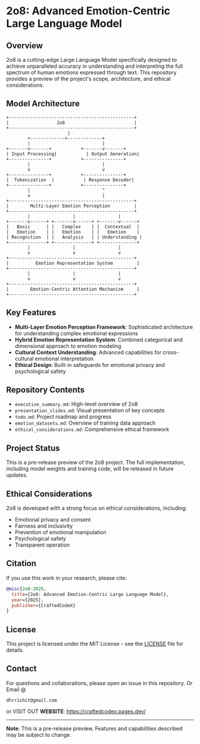 # 2o8: Advanced Emotion-Centric Large Language Model

## Overview

2o8 is a cutting-edge Large Language Model specifically designed to achieve unparalleled accuracy in understanding and interpreting the full spectrum of human emotions expressed through text. This repository provides a preview of the project's scope, architecture, and ethical considerations.

## Model Architecture

```
+-----------------------------------------------+
|                  2o8                          |
+-----------------------------------------------+
                       |
        +-------------+-------------+
        |                           |
+-------v-------+           +-------v-------+
| Input Processing|           | Output Generation|
+---------------+           +---------------+
        |                           |
        v                           v
+---------------+           +---------------+
|  Tokenization  |           | Response Decoder|
+---------------+           +---------------+
        |                           ^
        v                           |
+-----------------------------------------------+
|        Multi-Layer Emotion Perception         |
+-----------------------------------------------+
        |                |                |
+-------v------+ +-------v------+ +-------v------+
|   Basic      | |   Complex    | |  Contextual  |
|   Emotion    | |   Emotion    | |   Emotion    |
| Recognition  | |   Analysis   | | Understanding |
+--------------+ +--------------+ +--------------+
        |                |                |
        v                v                v
+-----------------------------------------------+
|          Emotion Representation System         |
+-----------------------------------------------+
        |                |                |
        v                v                v
+-----------------------------------------------+
|        Emotion-Centric Attention Mechanism     |
+-----------------------------------------------+
```

## Key Features

- **Multi-Layer Emotion Perception Framework**: Sophisticated architecture for understanding complex emotional expressions
- **Hybrid Emotion Representation System**: Combined categorical and dimensional approach to emotion modeling
- **Cultural Context Understanding**: Advanced capabilities for cross-cultural emotional interpretation
- **Ethical Design**: Built-in safeguards for emotional privacy and psychological safety

## Repository Contents

- `executive_summary.md`: High-level overview of 2o8
- `presentation_slides.md`: Visual presentation of key concepts
- `todo.md`: Project roadmap and progress
- `emotion_datasets.md`: Overview of training data approach
- `ethical_considerations.md`: Comprehensive ethical framework

## Project Status

This is a pre-release preview of the 2o8 project. The full implementation, including model weights and training code, will be released in future updates.

## Ethical Considerations

2o8 is developed with a strong focus on ethical considerations, including:
- Emotional privacy and consent
- Fairness and inclusivity
- Prevention of emotional manipulation
- Psychological safety
- Transparent operation

## Citation

If you use this work in your research, please cite:

```bibtex
@misc{2o8-2025,
  title={2o8: Advanced Emotion-Centric Large Language Model},
  year={2025},
  publisher={CraftedCodeX}
}
```

## License

This project is licensed under the MIT License - see the [LICENSE](LICENSE) file for details.

## Contact

For questions and collaborations, please open an issue in this repository.
Or Email @ 
```
dhrrishit@gmail.com
```

or VISIT OUT **WEBSITE**: https://craftedcodex.pages.dev/

---
**Note**: This is a pre-release preview. Features and capabilities described may be subject to change.
